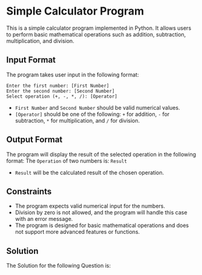 # Simple Calculator Program
This is a simple calculator program implemented in Python. It allows users to perform basic mathematical operations such as addition, subtraction, multiplication, and division.

## Input Format
The program takes user input in the following format:

```
Enter the first number: [First Number]
Enter the second number: [Second Number]
Select operation (+, -, *, /): [Operator]
```

- `First Number` and `Second Number` should be valid numerical values.
- `[Operator]` should be one of the following: `+` for addition, `-` for subtraction, `*` for multiplication, and `/` for division.

## Output Format

The program will display the result of the selected operation in the following format:
The `Operation` of two numbers is: `Result`


- `Result` will be the calculated result of the chosen operation.

## Constraints

- The program expects valid numerical input for the numbers.
- Division by zero is not allowed, and the program will handle this case with an error message.
- The program is designed for basic mathematical operations and does not support more advanced features or functions.

## Solution
The Solution for the following Question is: 
